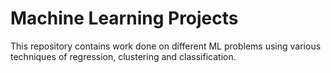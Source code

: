 # Machine Learning Projects
This repository contains work done on different ML problems using various techniques of regression, clustering and classification.
